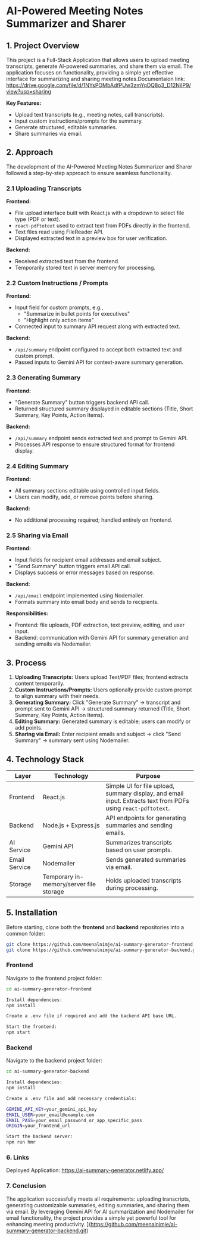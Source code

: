 # AI-Powered Meeting Notes Summarizer and Sharer

## 1. Project Overview

This project is a Full-Stack Application that allows users to upload meeting transcripts, generate AI-powered summaries, and share them via email. The application focuses on functionality, providing a simple yet effective interface for summarizing and sharing meeting notes.Documentaion link: https://drive.google.com/file/d/1NYsPOMbAdfPUw3zmYqDQ8o3_D12NiIP9/view?usp=sharing

**Key Features:**
- Upload text transcripts (e.g., meeting notes, call transcripts).
- Input custom instructions/prompts for the summary.
- Generate structured, editable summaries.
- Share summaries via email.

## 2. Approach

The development of the AI-Powered Meeting Notes Summarizer and Sharer followed a step-by-step approach to ensure seamless functionality.

### 2.1 Uploading Transcripts

**Frontend:**
- File upload interface built with React.js with a dropdown to select file type (PDF or text).
- `react-pdftotext` used to extract text from PDFs directly in the frontend.
- Text files read using FileReader API.
- Displayed extracted text in a preview box for user verification.

**Backend:**
- Received extracted text from the frontend.
- Temporarily stored text in server memory for processing.

### 2.2 Custom Instructions / Prompts

**Frontend:**
- Input field for custom prompts, e.g.,  
  - "Summarize in bullet points for executives"  
  - "Highlight only action items"
- Connected input to summary API request along with extracted text.

**Backend:**
- `/api/summary` endpoint configured to accept both extracted text and custom prompt.
- Passed inputs to Gemini API for context-aware summary generation.

### 2.3 Generating Summary

**Frontend:**
- "Generate Summary" button triggers backend API call.
- Returned structured summary displayed in editable sections (Title, Short Summary, Key Points, Action Items).

**Backend:**
- `/api/summary` endpoint sends extracted text and prompt to Gemini API.
- Processes API response to ensure structured format for frontend display.

### 2.4 Editing Summary

**Frontend:**
- All summary sections editable using controlled input fields.
- Users can modify, add, or remove points before sharing.

**Backend:**
- No additional processing required; handled entirely on frontend.

### 2.5 Sharing via Email

**Frontend:**
- Input fields for recipient email addresses and email subject.
- "Send Summary" button triggers email API call.
- Displays success or error messages based on response.

**Backend:**
- `/api/email` endpoint implemented using Nodemailer.
- Formats summary into email body and sends to recipients.

**Responsibilities:**
- Frontend: file uploads, PDF extraction, text preview, editing, and user input.
- Backend: communication with Gemini API for summary generation and sending emails via Nodemailer.

## 3. Process

1. **Uploading Transcripts:** Users upload Text/PDF files; frontend extracts content temporarily.  
2. **Custom Instructions/Prompts:** Users optionally provide custom prompt to align summary with their needs.  
3. **Generating Summary:** Click "Generate Summary" → transcript and prompt sent to Gemini API → structured summary returned (Title, Short Summary, Key Points, Action Items).  
4. **Editing Summary:** Generated summary is editable; users can modify or add points.  
5. **Sharing via Email:** Enter recipient emails and subject → click "Send Summary" → summary sent using Nodemailer.  

## 4. Technology Stack

| Layer         | Technology         | Purpose                                                                 |
|---------------|------------------|-------------------------------------------------------------------------|
| Frontend      | React.js          | Simple UI for file upload, summary display, and email input. Extracts text from PDFs using `react-pdftotext`. |
| Backend       | Node.js + Express.js | API endpoints for generating summaries and sending emails.             |
| AI Service    | Gemini API        | Summarizes transcripts based on user prompts.                           |
| Email Service | Nodemailer        | Sends generated summaries via email.                                     |
| Storage       | Temporary in-memory/server file storage | Holds uploaded transcripts during processing.                           |

## 5. Installation
Before starting, clone both the **frontend** and **backend** repositories into a common folder:

```bash
git clone https://github.com/meenalnimje/ai-summary-generator-frontend.git
git clone https://github.com/meenalnimje/ai-summary-generator-backend.git
```
### Frontend

Navigate to the frontend project folder:

```bash
cd ai-summary-generator-frontend
```

```bash
Install dependencies:
npm install
```

```bash
Create a .env file if required and add the backend API base URL.
```
```bash
Start the frontend:
npm start
```
### Backend

Navigate to the backend project folder:

```bash
cd ai-summary-generator-backend
```
```bash
Install dependencies:
npm install
```
```bash
Create a .env file and add necessary credentials:

GEMINI_API_KEY=your_gemini_api_key
EMAIL_USER=your_email@example.com
EMAIL_PASS=your_email_password_or_app_specific_pass
ORIGIN=your_frontend_url
```
```bash
Start the backend server:
npm run hmr
```


### 6. Links
Deployed Application: https://ai-summary-generator.netlify.app/


### 7. Conclusion
The application successfully meets all requirements: uploading transcripts, generating customizable summaries, editing summaries, and sharing them via email. By leveraging Gemini API for AI summarization and Nodemailer for email functionality, the project provides a simple yet powerful tool for enhancing meeting productivity.
](https://github.com/meenalnimje/ai-summary-generator-backend.git)
